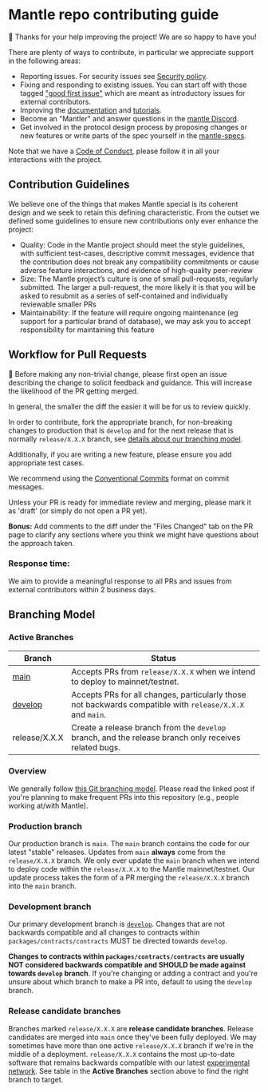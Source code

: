 # Mantle repo contributing guide

🎈 Thanks for your help improving the project! We are so happy to have you!

There are plenty of ways to contribute, in particular we appreciate support in the following areas:

- Reporting issues. For security issues see [Security policy](https://github.com/mantlenetworkio/mantle/blob/main/SECURITY.md).
- Fixing and responding to existing issues. You can start off with those tagged ["good first issue"](https://github.com/mantlenetworkio/mantle/contribute) which are meant as introductory issues for external contributors.
- Improving the [documentation](https://github.com/mantlenetworkio/documents) and [tutorials](https://github.com/mantlenetworkio/mantle-tutorial).
- Become an "Mantler" and answer questions in the [mantle Discord](https://discord.com/invite/0xMantle).
- Get involved in the protocol design process by proposing changes or new features or write parts of the spec yourself in the [mantle-specs](https://docs.mantle.xyz/network/intro/overview).

Note that we have a [Code of Conduct](https://github.com/mantlenetworkio/.github/blob/main/CODE_OF_CONDUCT.md), please follow it in all your interactions with the project.


## Contribution Guidelines

We believe one of the things that makes Mantle special is its coherent design and we seek to retain this defining characteristic. From the outset we defined some guidelines to ensure new contributions only ever enhance the project:

- Quality: Code in the Mantle project should meet the style guidelines, with sufficient test-cases, descriptive commit messages, evidence that the contribution does not break any compatibility commitments or cause adverse feature interactions, and evidence of high-quality peer-review
- Size: The Mantle project’s culture is one of small pull-requests, regularly submitted. The larger a pull-request, the more likely it is that you will be asked to resubmit as a series of self-contained and individually reviewable smaller PRs
- Maintainability: If the feature will require ongoing maintenance (eg support for a particular brand of database), we may ask you to accept responsibility for maintaining this feature



## Workflow for Pull Requests

🚨 Before making any non-trivial change, please first open an issue describing the change to solicit feedback and guidance. This will increase the likelihood of the PR getting merged.

In general, the smaller the diff the easier it will be for us to review quickly.

In order to contribute, fork the appropriate branch, for non-breaking changes to production that is `develop` and for the next release that is normally `release/X.X.X` branch, see [details about our branching model](https://github.com/mantlenetworkio/mantle/blob/develop/README.md#branching-model-and-releases).

Additionally, if you are writing a new feature, please ensure you add appropriate test cases.

We recommend using the [Conventional Commits](https://www.conventionalcommits.org/en/v1.0.0/) format on commit messages.

Unless your PR is ready for immediate review and merging, please mark it as 'draft' (or simply do not open a PR yet).

**Bonus:** Add comments to the diff under the "Files Changed" tab on the PR page to clarify any sections where you think we might have questions about the approach taken.

### Response time:
We aim to provide a meaningful response to all PRs and issues from external contributors within 2 business days.


## Branching Model

### Active Branches

| Branch                                                              | Status                                                                                                    |
|---------------------------------------------------------------------|-----------------------------------------------------------------------------------------------------------|
| [main](https://github.com/mantlenetworkio/mantle/tree/main/)        | Accepts PRs from `release/X.X.X` when we intend to deploy to mainnet/testnet.                             |
| [develop](https://github.com/mantlenetworkio/mantle/tree/develop/)  | Accepts PRs for all changes, particularly those not backwards compatible with `release/X.X.X` and `main`. |
| release/X.X.X                                                       | Create a release branch from the `develop` branch, and the release branch only receives related bugs.     |


### Overview

We generally follow [this Git branching model](https://nvie.com/posts/a-successful-git-branching-model/).
Please read the linked post if you're planning to make frequent PRs into this repository (e.g., people working at/with Mantle).

### Production branch

Our production branch is `main`.
The `main` branch contains the code for our latest "stable" releases.
Updates from `main` **always** come from the `release/X.X.X` branch.
We only ever update the `main` branch when we intend to deploy code within the `release/X.X.X` to the Mantle mainnet/testnet.
Our update process takes the form of a PR merging the `release/X.X.X` branch into the `main` branch.

### Development branch

Our primary development branch is [`develop`](https://github.com/mantlenetworkio/mantle/tree/develop/).
Changes that are not backwards compatible and all changes to contracts within `packages/contracts/contracts` MUST be directed towards `develop`.

**Changes to contracts within `packages/contracts/contracts` are usually NOT considered backwards compatible and SHOULD be made against towards `develop` branch**.
If you're changing or adding a contract and you're unsure about which branch to make a PR into, default to using the `develop` branch.

### Release candidate branches

Branches marked `release/X.X.X` are **release candidate branches**.
Release candidates are merged into `main` once they've been fully deployed.
We may sometimes have more than one active `release/X.X.X` branch if we're in the middle of a deployment.
`release/X.X.X` contains the most up-to-date software that remains backwards compatible with our latest [experimental network](https://docs.mantle.xyz/network/intro/quick-start).
See table in the **Active Branches** section above to find the right branch to target.
